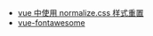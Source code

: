 - [vue 中使用 normalize.css 样式重置](https://www.huaweicloud.com/articles/7f96e875a78bfb5108043760458aaf5e.html)
- [vue-fontawesome](https://ithelp.ithome.com.tw/articles/10209315)